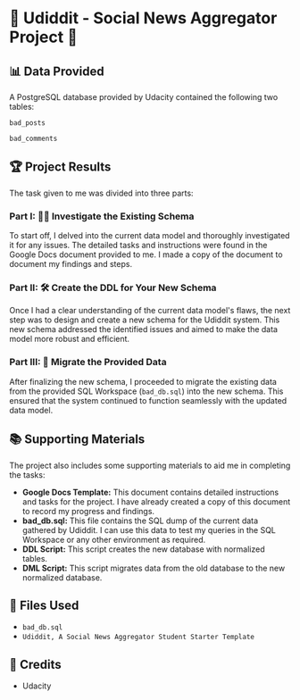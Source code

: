 # 🎉 Udiddit - Social News Aggregator Project 🎉

## 📊 Data Provided
A PostgreSQL database provided by Udacity contained the following two tables:

`bad_posts`

`bad_comments`

## 🏆 Project Results
The task given to me was divided into three parts:

### Part I: 🕵️‍♂️ Investigate the Existing Schema
To start off, I delved into the current data model and thoroughly investigated it for any issues. The detailed tasks and instructions were found in the Google Docs document provided to me. I made a copy of the document to document my findings and steps.

### Part II: 🛠️ Create the DDL for Your New Schema
Once I had a clear understanding of the current data model's flaws, the next step was to design and create a new schema for the Udiddit system. This new schema addressed the identified issues and aimed to make the data model more robust and efficient.

### Part III: 🚀 Migrate the Provided Data
After finalizing the new schema, I proceeded to migrate the existing data from the provided SQL Workspace (`bad_db.sql`) into the new schema. This ensured that the system continued to function seamlessly with the updated data model.

## 📚 Supporting Materials
The project also includes some supporting materials to aid me in completing the tasks:
- **Google Docs Template:** This document contains detailed instructions and tasks for the project. I have already created a copy of this document to record my progress and findings.
- **bad_db.sql:** This file contains the SQL dump of the current data gathered by Udiddit. I can use this data to test my queries in the SQL Workspace or any other environment as required.
- **DDL Script:** This script creates the new database with normalized tables.
- **DML Script:** This script migrates data from the old database to the new normalized database.

## 📂 Files Used
- `bad_db.sql`
- `Udiddit, A Social News Aggregator Student Starter Template`

## 🔧 Credits
- Udacity
